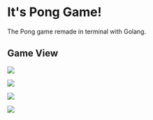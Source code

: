 # It's Pong Game!
The Pong game remade in terminal with Golang.

## Game View

![](https://i.imgur.com/yFmyAsU.jpg)

![](https://i.imgur.com/pwHaHtR.gif)

![](https://i.imgur.com/hGUjhUs.jpg)

![](https://i.imgur.com/51AnAF3.jpg)

